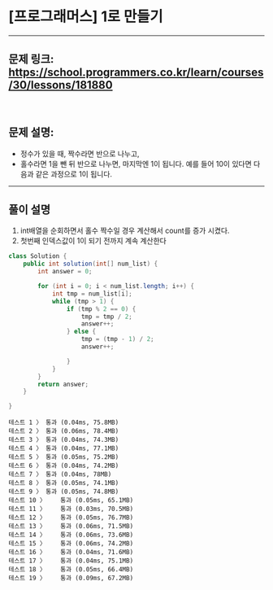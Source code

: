 # [프로그래머스] 1로 만들기

---

## 문제 링크: https://school.programmers.co.kr/learn/courses/30/lessons/181880

<br>

## 문제 설명:

- 정수가 있을 때, 짝수라면 반으로 나누고, 
- 홀수라면 1을 뺀 뒤 반으로 나누면, 마지막엔 1이 됩니다. 예를 들어 10이 있다면 다음과 같은 과정으로 1이 됩니다.

---

## 풀이 설명

1. int배열을 순회하면서 홀수 짝수일 경우 계산해서 count를 증가 시켰다.
2. 첫번째 인덱스값이 1이 되기 전까지 계속 계산한다

```java
class Solution {
    public int solution(int[] num_list) {
        int answer = 0;

        for (int i = 0; i < num_list.length; i++) {
            int tmp = num_list[i];
            while (tmp > 1) {
                if (tmp % 2 == 0) {
                    tmp = tmp / 2;
                    answer++;
                } else {
                    tmp = (tmp - 1) / 2;
                    answer++;

                }
            }
        }
        return answer;
    }

}
```

```text
테스트 1 〉	통과 (0.04ms, 75.8MB)
테스트 2 〉	통과 (0.06ms, 78.4MB)
테스트 3 〉	통과 (0.04ms, 74.3MB)
테스트 4 〉	통과 (0.04ms, 77.1MB)
테스트 5 〉	통과 (0.05ms, 75.2MB)
테스트 6 〉	통과 (0.04ms, 74.2MB)
테스트 7 〉	통과 (0.04ms, 78MB)
테스트 8 〉	통과 (0.05ms, 74.1MB)
테스트 9 〉	통과 (0.05ms, 74.8MB)
테스트 10 〉	통과 (0.05ms, 65.1MB)
테스트 11 〉	통과 (0.03ms, 70.5MB)
테스트 12 〉	통과 (0.05ms, 76.7MB)
테스트 13 〉	통과 (0.06ms, 71.5MB)
테스트 14 〉	통과 (0.06ms, 73.6MB)
테스트 15 〉	통과 (0.06ms, 74.2MB)
테스트 16 〉	통과 (0.04ms, 71.6MB)
테스트 17 〉	통과 (0.04ms, 75.1MB)
테스트 18 〉	통과 (0.05ms, 66.4MB)
테스트 19 〉	통과 (0.09ms, 67.2MB)
```
